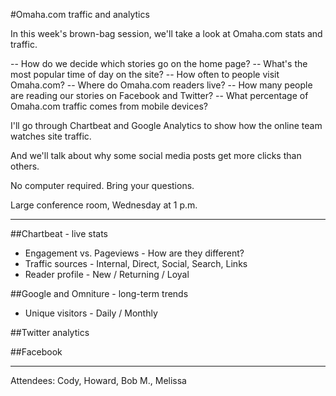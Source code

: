 #Omaha.com traffic and analytics

In this week's brown-bag session, we'll take a look at Omaha.com stats and traffic. 
 
-- How do we decide which stories go on the home page?
-- What's the most popular time of day on the site? 
-- How often to people visit Omaha.com?
-- Where do Omaha.com readers live? 
-- How many people are reading our stories on Facebook and Twitter?
-- What percentage of Omaha.com traffic comes from mobile devices?
 
I'll go through Chartbeat and Google Analytics to show how the online team watches site traffic. 
 
And we'll talk about why some social media posts get more clicks than others.
 
No computer required. Bring your questions.
 
Large conference room, Wednesday at 1 p.m.

------------------------------------------------------------------------------------------
 
##Chartbeat - live stats
<ul>
<li> Engagement vs. Pageviews - How are they different?</li>
<li> Traffic sources - Internal, Direct, Social, Search, Links</li>
<li> Reader profile - New / Returning / Loyal</li>
</ul>

##Google and Omniture - long-term trends
<ul>
<li> Unique visitors - Daily / Monthly</li>
</ul>

##Twitter analytics

##Facebook

-----------------------------------
Attendees: Cody, Howard, Bob M., Melissa
